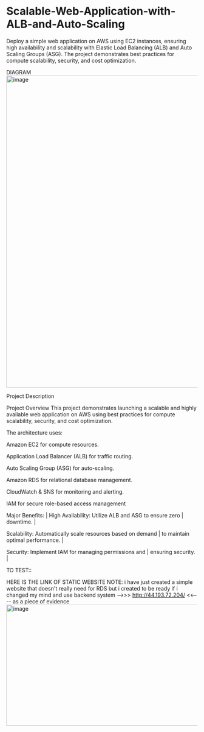 # Scalable-Web-Application-with-ALB-and-Auto-Scaling
Deploy a simple web application on AWS using EC2 instances, ensuring high availability and scalability with Elastic Load Balancing (ALB) and Auto Scaling Groups (ASG). The project demonstrates best practices for compute scalability, security, and cost optimization.

DIAGRAM 
<img width="1123" height="819" alt="image" src="https://github.com/user-attachments/assets/98b6e1a7-2aa3-42e1-a2c0-5cb3b62243df" />

Project Description

Project Overview
This project demonstrates launching a scalable and highly available web application on AWS using best practices for compute scalability, security, and cost optimization.

The architecture uses:

Amazon EC2 for compute resources.

Application Load Balancer (ALB) for traffic routing.

Auto Scaling Group (ASG) for auto-scaling.

Amazon RDS  for relational database management.

CloudWatch & SNS for monitoring and alerting.

IAM for secure role-based access management 



Major Benefits: |
 High Availability: Utilize ALB and ASG to ensure zero |
downtime. |

Scalability: Automatically scale resources based on demand |
to maintain optimal performance. |

 Security: Implement IAM for managing permissions and |
ensuring security. |


TO TEST::

HERE IS THE LINK OF STATIC WEBSITE
NOTE: i have just created a simple website that doesn't really need for RDS but i created to be ready if i changed my mind and use backend system
 -->>> http://44.193.72.204/  <<----
as a piece of evidence <img width="985" height="318" alt="image" src="https://github.com/user-attachments/assets/eaace82e-9926-46e0-9605-6a704cb81cd0" />
